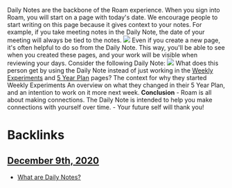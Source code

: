 Daily Notes are the backbone of the Roam experience.
When you sign into Roam, you will start on a page with today's date.
We encourage people to start writing on this page because it gives context to your notes.
For example, if you take meeting notes in the Daily Note, the date of your meeting will always be tied to the notes.
![](https://s3.amazonaws.com/cdn.freshdesk.com/data/helpdesk/attachments/production/64002864636/original/qqL4apOfjDpoVLBx5JJu6TnrANUlTZSblg.png?1600974212)
Even if you create a new page, it's often helpful to do so from the Daily Note. This way, you'll be able to see when you created these pages, and your work will be visible when reviewing your days.
Consider the following Daily Note:
![](https://s3.amazonaws.com/cdn.freshdesk.com/data/helpdesk/attachments/production/64002864729/original/jzf65Bfvc_C7CcxpeokK5YM20u9Kv_5G6A.png?1600974564)
What does this person get by using the Daily Note instead of just working in the [Weekly Experiments](<Weekly Experiments.md>) and [5 Year Plan](<5 Year Plan.md>) pages?
The context for why they started Weekly Experiments
An overview on what they changed in their 5 Year Plan, and an intention to work on it more next week.
**Conclusion**
    - Roam is all about making connections. The Daily Note is intended to help you make connections with yourself over time.
    - Your future self will thank you!

# Backlinks
## [December 9th, 2020](<December 9th, 2020.md>)
- [What are Daily Notes?](<What are Daily Notes?.md>)

